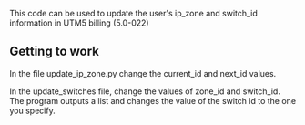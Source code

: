 This code can be used to update the user's ip_zone and switch_id information in UTM5 billing (5.0-022)

## Getting to work

In the file update_ip_zone.py change the current_id and next_id values.

In the update_switches file, change the values of zone_id and switch_id. The program outputs a list and changes the value of the switch id to the one you specify.
